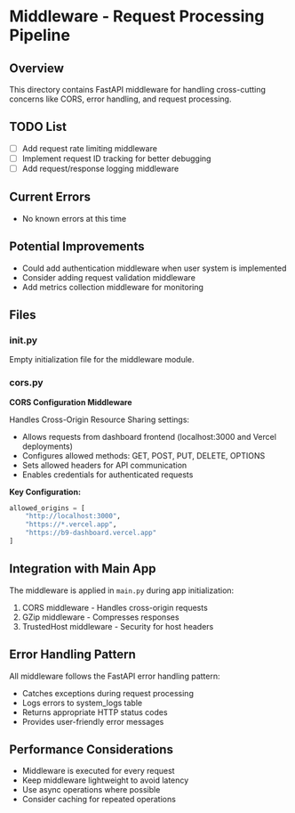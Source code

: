 # Middleware - Request Processing Pipeline

## Overview
This directory contains FastAPI middleware for handling cross-cutting concerns like CORS, error handling, and request processing.

## TODO List
- [ ] Add request rate limiting middleware
- [ ] Implement request ID tracking for better debugging
- [ ] Add request/response logging middleware

## Current Errors
- No known errors at this time

## Potential Improvements
- Could add authentication middleware when user system is implemented
- Consider adding request validation middleware
- Add metrics collection middleware for monitoring

## Files

### __init__.py
Empty initialization file for the middleware module.

### cors.py
**CORS Configuration Middleware**

Handles Cross-Origin Resource Sharing settings:
- Allows requests from dashboard frontend (localhost:3000 and Vercel deployments)
- Configures allowed methods: GET, POST, PUT, DELETE, OPTIONS
- Sets allowed headers for API communication
- Enables credentials for authenticated requests

**Key Configuration:**
```python
allowed_origins = [
    "http://localhost:3000",
    "https://*.vercel.app",
    "https://b9-dashboard.vercel.app"
]
```

## Integration with Main App

The middleware is applied in `main.py` during app initialization:
1. CORS middleware - Handles cross-origin requests
2. GZip middleware - Compresses responses
3. TrustedHost middleware - Security for host headers

## Error Handling Pattern

All middleware follows the FastAPI error handling pattern:
- Catches exceptions during request processing
- Logs errors to system_logs table
- Returns appropriate HTTP status codes
- Provides user-friendly error messages

## Performance Considerations

- Middleware is executed for every request
- Keep middleware lightweight to avoid latency
- Use async operations where possible
- Consider caching for repeated operations